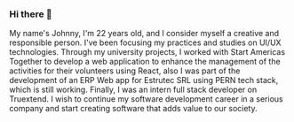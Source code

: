 ### Hi there 👋

My name's Johnny, I'm 22 years old, and I consider myself a
creative and responsible person. I've been focusing my practices
and studies on UI/UX technologies. Through my university
projects, I worked with Start Americas Together to develop a
web application to enhance the management of the activities
for their volunteers using React, also I was part of the
development of an ERP Web app for Estrutec SRL using PERN
tech stack, which is still working. Finally, I was an intern full
stack developer on Truextend. I wish to continue my software
development career in a serious company and start creating
software that adds value to our society.



<!--
**MakJCE/MakJCE** is a ✨ _special_ ✨ repository because its `README.md` (this file) appears on your GitHub profile.

Here are some ideas to get you started:

- 🔭 I’m currently working on ...
- 🌱 I’m currently learning ...
- 👯 I’m looking to collaborate on ...
- 🤔 I’m looking for help with ...
- 💬 Ask me about ...
- 📫 How to reach me: ...
- 😄 Pronouns: ...
- ⚡ Fun fact: ...
-->
